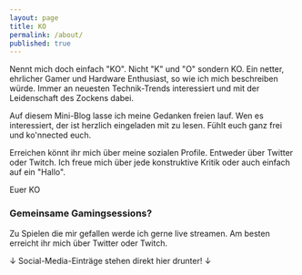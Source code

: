 ```yaml
---
layout: page
title: KO
permalink: /about/
published: true
---
```


Nennt mich doch einfach "KO". Nicht "K" und "O" sondern KO.
Ein netter, ehrlicher Gamer und Hardware Enthusiast, so wie ich mich beschreiben würde. Immer an neuesten Technik-Trends interessiert und mit der Leidenschaft des Zockens dabei.

Auf diesem Mini-Blog lasse ich meine Gedanken freien lauf. Wen es interessiert, der ist herzlich eingeladen mit zu lesen. Fühlt euch ganz frei und ko'nnected euch.

Erreichen könnt ihr mich über meine sozialen Profile. Entweder über Twitter oder Twitch. Ich freue mich über jede konstruktive Kritik oder auch einfach auf ein "Hallo".

Euer KO

### Gemeinsame Gamingsessions?

Zu Spielen die mir gefallen werde ich gerne live streamen. Am besten erreicht ihr mich über Twitter oder Twitch.

↓ Social-Media-Einträge stehen direkt hier drunter! ↓
